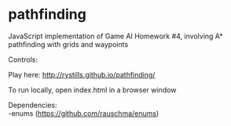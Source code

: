 # pathfinding  
JavaScript implementation of Game AI Homework #4, involving A* pathfinding with grids and waypoints  
  
Controls:  
  
Play here: http://rystills.github.io/pathfinding/  
  
To run locally, open index.html in a browser window  
  
Dependencies:  
-enums (https://github.com/rauschma/enums)
